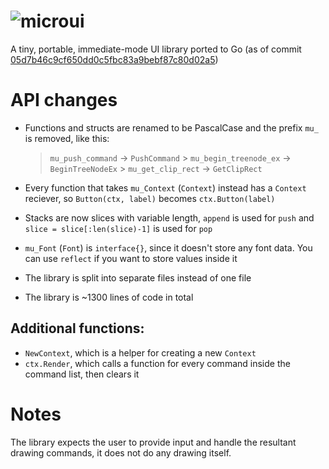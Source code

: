 # ![microui](https://user-images.githubusercontent.com/3920290/75171571-be83c500-5723-11ea-8a50-504cc2ae1109.png)

A tiny, portable, immediate-mode UI library ported to Go (as of commit [05d7b46c9cf650dd0c5fbc83a9bebf87c80d02a5](https://github.com/rxi/microui/tree/05d7b46c9cf650dd0c5fbc83a9bebf87c80d02a5))

# API changes

-   Functions and structs are renamed to be PascalCase and the prefix `mu_` is removed, like this:

    > `mu_push_command` -> `PushCommand` > `mu_begin_treenode_ex` -> `BeginTreeNodeEx` > `mu_get_clip_rect` -> `GetClipRect`

-   Every function that takes `mu_Context` (`Context`) instead has a `Context` reciever, so `Button(ctx, label)` becomes `ctx.Button(label)`
-   Stacks are now slices with variable length, `append` is used for `push` and `slice = slice[:len(slice)-1]` is used for `pop`
-   `mu_Font` (`Font`) is `interface{}`, since it doesn't store any font data. You can use `reflect` if you want to store values inside it
-   The library is split into separate files instead of one file 
-   The library is ~1300 lines of code in total

## Additional functions:

-   `NewContext`, which is a helper for creating a new `Context`
-   `ctx.Render`, which calls a function for every command inside the command list, then clears it

# Notes

The library expects the user to provide input and handle the resultant drawing commands, it does not do any drawing itself.